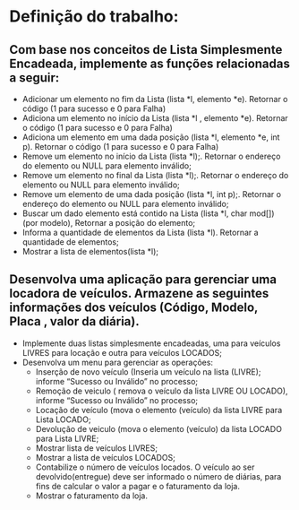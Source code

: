 # Definição do trabalho:
## Com base nos conceitos de Lista Simplesmente Encadeada, implemente as funções relacionadas a seguir:
  * Adicionar um elemento no fim da Lista (lista *l, elemento *e). Retornar o código (1 para sucesso e 0 para Falha)
  * Adiciona um elemento no início da Lista (lista *l , elemento *e). Retornar o código (1 para sucesso e 0 para Falha)
  * Adiciona um elemento em uma dada posição (lista *l, elemento *e, int p). Retornar o código (1 para sucesso e 0 para Falha)
  * Remove um elemento no início da Lista (lista *l);. Retornar o endereço do elemento ou NULL para elemento inválido;
  * Remove um elemento no final da Lista (lista *l);. Retornar o endereço do elemento ou NULL para elemento inválido;
  * Remove um elemento de uma dada posição (lista *l, int p);. Retornar o endereço do elemento ou NULL para elemento inválido;
  * Buscar um dado elemento está contido na Lista (lista *l, char mod[]) (por modelo), Retornar a posição do elemento;
  * Informa a quantidade de elementos da Lista (lista *l). Retornar a quantidade de elementos;
  * Mostrar a lista de elementos(lista *l);
## Desenvolva uma aplicação para gerenciar uma locadora de veículos. Armazene as seguintes informações dos veículos (Código, Modelo, Placa , valor da diária).
* Implemente duas listas simplesmente encadeadas, uma para veículos LIVRES para locação e outra para veículos LOCADOS;
* Desenvolva um menu para gerenciar as operações:
    * Inserção de novo veículo (Inseria um veículo na lista (LIVRE); informe “Sucesso ou Inválido” no processo;
    * Remoção de veiculo ( remova o veículo da lista LIVRE OU LOCADO), informe “Sucesso ou Inválido” no processo;
    *  Locação de veículo (mova o elemento (veículo) da lista LIVRE para Lista LOCADO;
    *  Devolução de veiculo (mova o elemento (veículo) da lista LOCADO para Lista LIVRE;
    *  Mostrar lista de veículos LIVRES;
    *  Mostrar a lista de veículos LOCADOS;
    *  Contabilize o número de veículos locados. O veículo ao ser devolvido(entregue) deve ser informado o número de diárias, para fins de calcular o valor a pagar e o faturamento da loja.
    * Mostrar o faturamento da loja.

